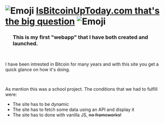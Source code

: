 # ![Emoji](https://assets-global.website-files.com/65df0227a3b097d0c3344778/65df088caf5c7cbd5c4996aa_webclip.png) [IsBitcoinUpToday.com that's the big question](https://isbitcoinuptoday.com/) ![Emoji](https://assets-global.website-files.com/65df0227a3b097d0c3344778/65df088caf5c7cbd5c4996aa_webclip.png)
   



<div id="user-content-toc">
  <ul  style="list-style: none;">
   <summary>
      <h3>This is my first "webapp" that I have both created and launched.</h3>
   </summary>
    </ul>
</div>
<br>
<p>I have been intrested in Bitcoin for many years and with this site you get a quick glance on how it's doing.</p>
 <br>
<p>As mention this was a school project. The conditions that we had to fulfill were:</p>
<div>
  <ul  style="list-style-type: disc;">
   <summary>
<li>The site has to be dynamic</li>
<li>The site has to fetch some data using an API and display it</li>
<li>The site has to done with vanilla JS, <s>no frameworks!</s> </li>
 </summary></ul></div>

